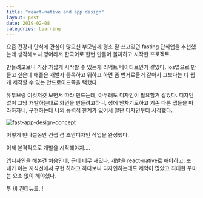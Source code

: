 ```yaml
---
title: "react-native and app design"
layout: post
date: 2019-02-08
categories: Learning
---
```




요즘 건강과 단식에 관심이 많으신 부모님께 평소 잘 쓰고있던 fasting 단식앱을 추천했는데 생각해보니 영어라서 한국어로 한번 만들어 볼까하고 시작한 프로젝트.

만들려고보니 가장 가깝게 시작할 수 있는게 리액트 네이티브인거 같았다.
ios앱으로 만들고 싶은데 애플은 개발자 등록하고 뭐하고 하면 좀 번거로울거 같아서 그보다는 더 쉽게 제작할 수 있는 안드로이드쪽을 택했다.

유투브랑 이것저것 보면서 따라 만드는데, 아무래도 디자인이 필요할거 같았다.
디자인없이 그냥 개발하는대로 화면을 만들려고하니, 성에 안차기도하고 기존 다른 앱들을 따라하자니, 구현하는데 나의 능력적 한계가 있어서 일단 디자인부터 시작했다.

![fast-app-design-concept](../images/fasting-app.png)


이렇게 반나절동안 컨셉 겸 초안디자인 작업을 완성했다.

이제 본격적으로 개발을 시작해야지....

앱디자인을 해본건 처음인데, 근데 너무 재밌다. 개발을 react-native로 해야하고, 또 내가 아는 지식선에서 구현 하려고 하다보니 디자인하는데도 제약이 많았고 최대한 꾸미는 요소 없이 해야했다.




투 비 컨티뉴드..!
